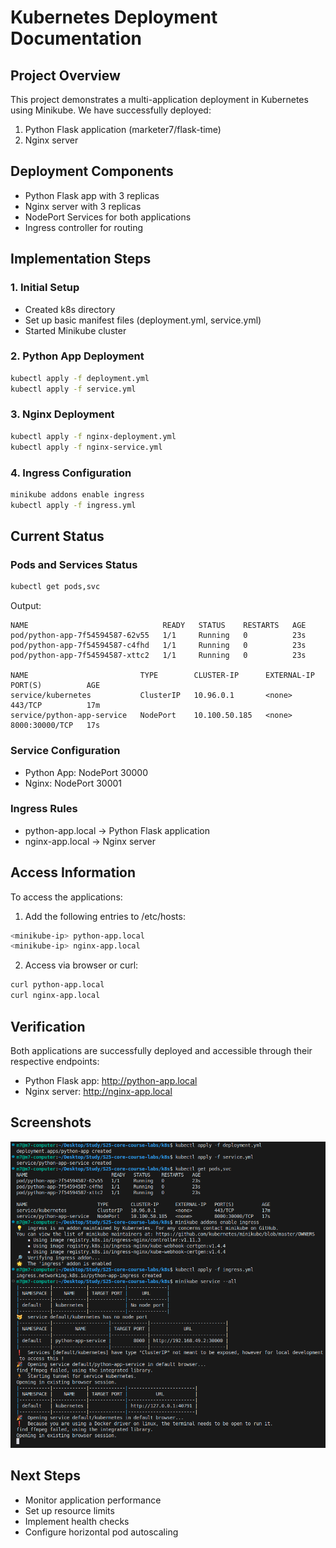 # Kubernetes Deployment Documentation

## Project Overview
This project demonstrates a multi-application deployment in Kubernetes using Minikube. We have successfully deployed:
1. Python Flask application (marketer7/flask-time)
2. Nginx server

## Deployment Components
- Python Flask app with 3 replicas
- Nginx server with 3 replicas
- NodePort Services for both applications
- Ingress controller for routing

## Implementation Steps

### 1. Initial Setup
- Created k8s directory
- Set up basic manifest files (deployment.yml, service.yml)
- Started Minikube cluster

### 2. Python App Deployment
```bash
kubectl apply -f deployment.yml
kubectl apply -f service.yml
```

### 3. Nginx Deployment
```bash
kubectl apply -f nginx-deployment.yml
kubectl apply -f nginx-service.yml
```

### 4. Ingress Configuration
```bash
minikube addons enable ingress
kubectl apply -f ingress.yml
```

## Current Status

### Pods and Services Status
```bash
kubectl get pods,svc
```
Output:
```
NAME                              READY   STATUS    RESTARTS   AGE
pod/python-app-7f54594587-62v55   1/1     Running   0          23s
pod/python-app-7f54594587-c4fhd   1/1     Running   0          23s
pod/python-app-7f54594587-xttc2   1/1     Running   0          23s

NAME                         TYPE        CLUSTER-IP      EXTERNAL-IP   PORT(S)          AGE
service/kubernetes           ClusterIP   10.96.0.1       <none>        443/TCP          17m
service/python-app-service   NodePort    10.100.50.185   <none>        8000:30000/TCP   17s
```

### Service Configuration
- Python App: NodePort 30000
- Nginx: NodePort 30001

### Ingress Rules
- python-app.local → Python Flask application
- nginx-app.local → Nginx server

## Access Information
To access the applications:
1. Add the following entries to /etc/hosts:
```bash
<minikube-ip> python-app.local
<minikube-ip> nginx-app.local
```

2. Access via browser or curl:
```bash
curl python-app.local
curl nginx-app.local
```

## Verification
Both applications are successfully deployed and accessible through their respective endpoints:
- Python Flask app: http://python-app.local
- Nginx server: http://nginx-app.local

## Screenshots
![image](image.png)

## Next Steps
- Monitor application performance
- Set up resource limits
- Implement health checks
- Configure horizontal pod autoscaling



